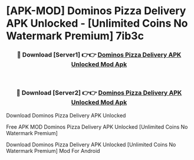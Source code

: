 # [APK-MOD] Dominos Pizza Delivery APK Unlocked - [Unlimited Coins No Watermark Premium] 7ib3c



<div align="center">
<h3>🔴 Download [Server1] 👉👉 <a href="https://momento.my/?title=Dominos_Pizza_Delivery_APK_Unlocked">Dominos Pizza Delivery APK Unlocked Mod Apk</a></h3><br>

<h3>🔴 Download [Server2] 👉👉 <a href="https://momento.my/?title=Dominos_Pizza_Delivery_APK_Unlocked">Dominos Pizza Delivery APK Unlocked Mod Apk</a></h3>
</div>



Download Dominos Pizza Delivery APK Unlocked 

Free APK MOD Dominos Pizza Delivery APK Unlocked [Unlimited Coins No Watermark Premium]

Download Dominos Pizza Delivery APK Unlocked [Unlimited Coins No Watermark Premium] Mod For Android
